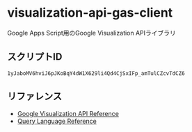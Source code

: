 # visualization-api-gas-client
Google Apps Script用のGoogle Visualization APIライブラリ

## スクリプトID
```
1yJaboMV6hviJ6pJKoBqY4dW1X629li4Qd4CjSxIFp_amTulCZcvTdCZ6
```

## リファレンス
- [Google Visualization API Reference](https://developers.google.com/chart/interactive/docs/reference)
- [Query Language Reference](https://developers.google.com/chart/interactive/docs/querylanguage)
